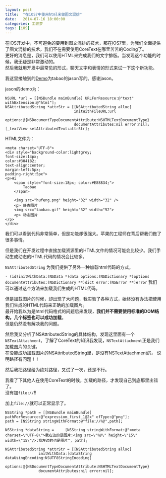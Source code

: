 ```yaml
---
layout: post
title:  "在iOS7中使用html来做图文混排"
date:   2014-07-16 18:00:00
categories: 工匠梦
tags: [iOS]
---
```


在iOS开发中，不可避免的要用到图文混排的技术，那在iOS7里，为我们全面提供了图文混排的技术，我们不在需要使用CoreText在哪里苦苦的Coding了。  
更好的消息是，我们可以使用HTML来完成我们的文字排版。当发现这个功能的时候，我无疑是非常激动的。  
然后我就用开发中最常见的形式，聊天文字和表情的形式来试一下这个新功能。

我这里接触到的[Demo](http://image.data.weipan.cn/41210995/1d7ab6ca33b1217cafc2edc06c0c736fbe8b86ea?ssig=457rEpfno8&Expires=1405447200&KID=sae,l30zoo1wmz&fn=attributeString.zip)为tabao的jason写的。感谢jason。

jason的demo为：

	NSURL *url = [[NSBundle mainBundle] URLForResource:@"text" withExtension:@"html"];
    NSAttributedString *attrStr = [[NSAttributedString alloc]
                                   initWithFileURL:url
                                   options:@{NSDocumentTypeDocumentAttribute:NSHTMLTextDocumentType}
                                   documentAttributes:nil error:nil];
    [_textView setAttributedText:attrStr];


HTML文件为：

	<meta charset="UTF-8">
	<div style="background-color:lightgrey;
    font-size:14px;
    color:#304182;
    text-align:center; 
    margin-left:5px;
    padding-right:5px">
	<p>Hi
		<span style="font-size:18px; color:#E88834;">
			Taobao
		</span>
        
		<img src="hufeng.png" height="32" width="32" />
        <p> 静态图片
		<img src="taobao.gif" height="32" width="52">
        <p> 动态图片
	</p>
	</div>

我们可以看到代码非常简单，但是功能却很强大。苹果的工程师在背后帮我们做了很多事情。  

但是我们在开发过程中直接加载资源里的HTML文件的情况可能会比较少。我们手动生成动态的HTML代码的情况会比较多。  

`NSAttributedString` 为我们提供了另外一种加载html代码的方式。  

`- (id)initWithData:(NSData *)data options:(NSDictionary *)options documentAttributes:(NSDictionary **)dict error:(NSError **)error` 我们可以通过这个方法来加载我们生成的HTML代码。

但是加载图片的时候，却出现了大问题，我实验了各种方式，始终没有办法把使用我们生成的HTML代码来正确的加载图片。  
最开始我以为是html代码格式的问题后来发现，**我们并不需要使用标准的DOM结构，几个标签也可以成功加载**。  
但是仍然没有解决我的问题。

然后我又分析了NSAttributedString的具体结构，发现这里面有一个`NSTextAttachment`，了解了CoreText的知识我发现，`NSTextAttachment`正是我们加载图片的关键。  
在没能成功加载图片的NSAttributedString里，是没有NSTextAttachment的。
说明路径有问题！！

然后我把路径给为绝对路径，又试了一次，还是不行。  

我看了下其他人在使用CoreText的时候，加载的路径，才发现自己到底那里出错了。  
没有加`file://`!!

加上`file://`就可以正常显示了。

	NSString *path = [[NSBundle mainBundle] pathForResource:@"expression_first_1@2x" ofType:@"png"];
    path = [NSString stringWithFormat:@"file://%@",path];
    
    NSString *dataString =     [NSString stringWithFormat:@"<meta charset=\"UTF-8\">我右边的是图片:<img src=\"%@\" height=\"15\" width=\"15\"/>:我左边的也是图片", path];

    NSAttributedString *attrStr = [[NSAttributedString alloc]
                   initWithData:[dataString dataUsingEncoding:NSUTF8StringEncoding]
                   options:@{NSDocumentTypeDocumentAttribute:NSHTMLTextDocumentType}
                   documentAttributes:nil error:nil];

